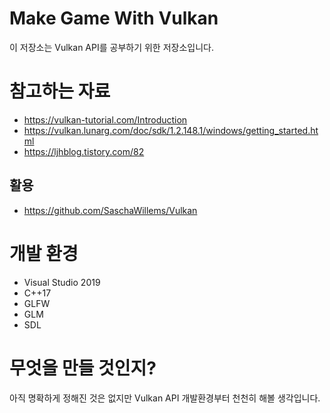 # Make Game With Vulkan
이 저장소는 Vulkan API를 공부하기 위한 저장소입니다.

# 참고하는 자료

* https://vulkan-tutorial.com/Introduction
* https://vulkan.lunarg.com/doc/sdk/1.2.148.1/windows/getting_started.html
* https://ljhblog.tistory.com/82

## 활용
* https://github.com/SaschaWillems/Vulkan

# 개발 환경
* Visual Studio 2019
* C++17
* GLFW
* GLM
* SDL

# 무엇을 만들 것인지?

아직 명확하게 정해진 것은 없지만 Vulkan API 개발환경부터 천천히 해볼 생각입니다.